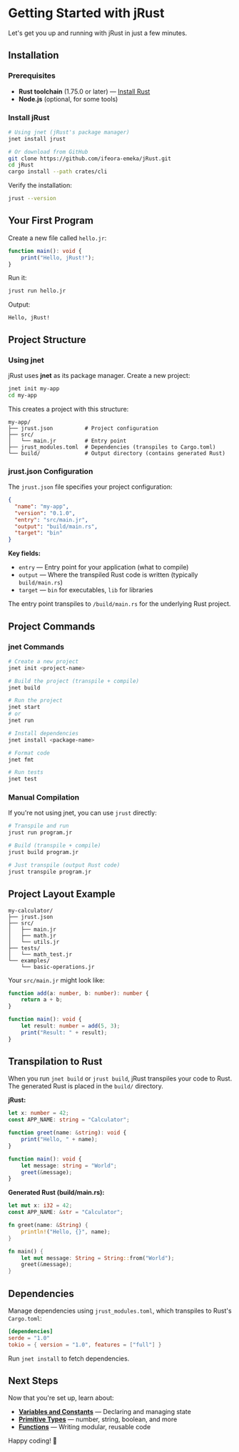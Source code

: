 # Getting Started with jRust

Let's get you up and running with jRust in just a few minutes.

## Installation

### Prerequisites

- **Rust toolchain** (1.75.0 or later) — [Install Rust](https://rustup.rs/)
- **Node.js** (optional, for some tools)

### Install jRust

```bash
# Using jnet (jRust's package manager)
jnet install jrust

# Or download from GitHub
git clone https://github.com/ifeora-emeka/jRust.git
cd jRust
cargo install --path crates/cli
```

Verify the installation:

```bash
jrust --version
```

## Your First Program

Create a new file called `hello.jr`:

```typescript
function main(): void {
    print("Hello, jRust!");
}
```

Run it:

```bash
jrust run hello.jr
```

Output:
```
Hello, jRust!
```

## Project Structure

### Using jnet

jRust uses **jnet** as its package manager. Create a new project:

```bash
jnet init my-app
cd my-app
```

This creates a project with this structure:

```
my-app/
├── jrust.json          # Project configuration
├── src/
│   └── main.jr         # Entry point
├── jrust_modules.toml  # Dependencies (transpiles to Cargo.toml)
└── build/              # Output directory (contains generated Rust)
```

### jrust.json Configuration

The `jrust.json` file specifies your project configuration:

```json
{
  "name": "my-app",
  "version": "0.1.0",
  "entry": "src/main.jr",
  "output": "build/main.rs",
  "target": "bin"
}
```

**Key fields:**
- `entry` — Entry point for your application (what to compile)
- `output` — Where the transpiled Rust code is written (typically `build/main.rs`)
- `target` — `bin` for executables, `lib` for libraries

The entry point transpiles to `/build/main.rs` for the underlying Rust project.

## Project Commands

### jnet Commands

```bash
# Create a new project
jnet init <project-name>

# Build the project (transpile + compile)
jnet build

# Run the project
jnet start
# or
jnet run

# Install dependencies
jnet install <package-name>

# Format code
jnet fmt

# Run tests
jnet test
```

### Manual Compilation

If you're not using jnet, you can use `jrust` directly:

```bash
# Transpile and run
jrust run program.jr

# Build (transpile + compile)
jrust build program.jr

# Just transpile (output Rust code)
jrust transpile program.jr
```

## Project Layout Example

```
my-calculator/
├── jrust.json
├── src/
│   ├── main.jr
│   ├── math.jr
│   └── utils.jr
├── tests/
│   └── math_test.jr
└── examples/
    └── basic-operations.jr
```

Your `src/main.jr` might look like:

```typescript
function add(a: number, b: number): number {
    return a + b;
}

function main(): void {
    let result: number = add(5, 3);
    print("Result: " + result);
}
```

## Transpilation to Rust

When you run `jnet build` or `jrust build`, jRust transpiles your code to Rust. The generated Rust is placed in the `build/` directory.

**jRust:**
```typescript
let x: number = 42;
const APP_NAME: string = "Calculator";

function greet(name: &string): void {
    print("Hello, " + name);
}

function main(): void {
    let message: string = "World";
    greet(&message);
}
```

**Generated Rust (build/main.rs):**
```rust
let mut x: i32 = 42;
const APP_NAME: &str = "Calculator";

fn greet(name: &String) {
    println!("Hello, {}", name);
}

fn main() {
    let mut message: String = String::from("World");
    greet(&message);
}
```

## Dependencies

Manage dependencies using `jrust_modules.toml`, which transpiles to Rust's `Cargo.toml`:

```toml
[dependencies]
serde = "1.0"
tokio = { version = "1.0", features = ["full"] }
```

Run `jnet install` to fetch dependencies.

## Next Steps

Now that you're set up, learn about:
- **[Variables and Constants](03-variables.md)** — Declaring and managing state
- **[Primitive Types](04-primitive-types.md)** — number, string, boolean, and more
- **[Functions](05-functions.md)** — Writing modular, reusable code

Happy coding! 🚀
